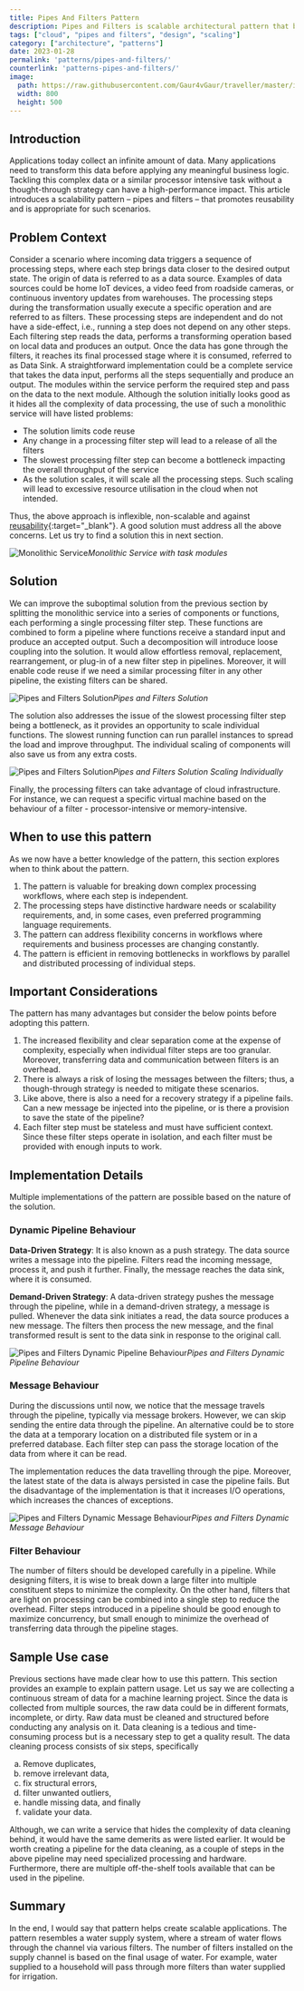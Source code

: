 ```yaml
---
title: Pipes And Filters Pattern
description: Pipes and Filters is scalable architectural pattern that break down monolithic task performing complex operations into series of reusable individual components
tags: ["cloud", "pipes and filters", "design", "scaling"]
category: ["architecture", "patterns"]
date: 2023-01-28
permalink: 'patterns/pipes-and-filters/'
counterlink: 'patterns-pipes-and-filters/'
image:
  path: https://raw.githubusercontent.com/Gaur4vGaur/traveller/master/images/patterns/2023-01-28-pipes-and-filters-pattern/pipesAndFiltersCover.png
  width: 800
  height: 500
---
```


## Introduction
Applications today collect an infinite amount of data. Many applications need to transform this data before applying any meaningful business logic. Tackling this complex data or a similar processor intensive task without a thought-through strategy can have a high-performance impact. This article introduces a scalability pattern – pipes and filters – that promotes reusability and is appropriate for such scenarios.

## Problem Context
Consider a scenario where incoming data triggers a sequence of processing steps, where each step brings data closer to the desired output state. The origin of data is referred to as a data source. Examples of data sources could be home IoT devices, a video feed from roadside cameras, or continuous inventory updates from warehouses. The processing steps during the transformation usually execute a specific operation and are referred to as filters. These processing steps are independent and do not have a side-effect, i.e., running a step does not depend on any other steps. Each filtering step reads the data, performs a transforming operation based on local data and produces an output. Once the data has gone through the filters, it reaches its final processed stage where it is consumed, referred to as Data Sink.
A straightforward implementation could be a complete service that takes the data input, performs all the steps sequentially and produce an output. The modules within the service perform the required step and pass on the data to the next module. Although the solution initially looks good as it hides all the complexity of data processing, the use of such a monolithic service will have listed problems:
- The solution limits code reuse
- Any change in a processing filter step will lead to a release of all the filters
- The slowest processing filter step can become a bottleneck impacting the overall throughput of the service
- As the solution scales, it will scale all the processing steps. Such scaling will lead to excessive resource utilisation in the cloud when not intended.

Thus, the above approach is inflexible, non-scalable and against [reusability](https://en.wikipedia.org/wiki/Reusability){:target="_blank"}. A good solution must address all the above concerns. Let us try to find a solution this in next section.

![Monolithic Service](https://raw.githubusercontent.com/Gaur4vGaur/traveller/master/images/patterns/2023-01-28-pipes-and-filters-pattern/patterns-pipes-and-filters-monolithic-service.png)*Monolithic Service with task modules*

## Solution
We can improve the suboptimal solution from the previous section by splitting the monolithic service into a series of components or functions, each performing a single processing filter step. These functions are combined to form a pipeline where functions receive a standard input and produce an accepted output. Such a decomposition will introduce loose coupling into the solution. It would allow effortless removal, replacement, rearrangement, or plug-in of a new filter step in pipelines. Moreover, it will enable code reuse if we need a similar processing filter in any other pipeline, the existing filters can be shared.

![Pipes and Filters Solution](https://raw.githubusercontent.com/Gaur4vGaur/traveller/master/images/patterns/2023-01-28-pipes-and-filters-pattern/patterns-pipes-and-filters-solution.png)*Pipes and Filters Solution*

The solution also addresses the issue of the slowest processing filter step being a bottleneck, as it provides an opportunity to scale individual functions. The slowest running function can run parallel instances to spread the load and improve throughput. The individual scaling of components will also save us from any extra costs.

![Pipes and Filters Solution](https://raw.githubusercontent.com/Gaur4vGaur/traveller/master/images/patterns/2023-01-28-pipes-and-filters-pattern/patterns-pipes-and-filters-solution-scale.png)*Pipes and Filters Solution Scaling Individually*

Finally, the processing filters can take advantage of cloud infrastructure. For instance, we can request a specific virtual machine based on the behaviour of a filter - processor-intensive or memory-intensive.

## When to use this pattern
As we now have a better knowledge of the pattern, this section explores when to think about the pattern.
1. The pattern is valuable for breaking down complex processing workflows, where each step is independent.
2. The processing steps have distinctive hardware needs or scalability requirements, and, in some cases, even preferred programming language requirements.
3. The pattern can address flexibility concerns in workflows where requirements and business processes are changing constantly.
4. The pattern is efficient in removing bottlenecks in workflows by parallel and distributed processing of individual steps. 

## Important Considerations
The pattern has many advantages but consider the below points before adopting this pattern.
1. The increased flexibility and clear separation come at the expense of complexity, especially when individual filter steps are too granular. Moreover, transferring data and communication between filters is an overhead.
2. There is always a risk of losing the messages between the filters; thus, a though-through strategy is needed to mitigate these scenarios.
3. Like above, there is also a need for a recovery strategy if a pipeline fails. Can a new message be injected into the pipeline, or is there a provision to save the state of the pipeline?
4. Each filter step must be stateless and must have sufficient context. Since these filter steps operate in isolation, and each filter must be provided with enough inputs to work.

## Implementation Details
Multiple implementations of the pattern are possible based on the nature of the solution.

### Dynamic Pipeline Behaviour
<strong>Data-Driven Strategy</strong>: 
It is also known as a push strategy. The data source writes a message into the pipeline. Filters read the incoming message, process it, and push it further. Finally, the message reaches the data sink, where it is consumed.

<strong>Demand-Driven Strategy</strong>: 
A data-driven strategy pushes the message through the pipeline, while in a demand-driven strategy, a message is pulled. Whenever the data sink initiates a read, the data source produces a new message. The filters then process the new message, and the final transformed result is sent to the data sink in response to the original call.

![Pipes and Filters Dynamic Pipeline Behaviour](https://raw.githubusercontent.com/Gaur4vGaur/traveller/master/images/patterns/2023-01-28-pipes-and-filters-pattern/patterns-pipes-and-filters-dynamic-pipeline-behaviour.jpg)*Pipes and Filters Dynamic Pipeline Behaviour*

### Message Behaviour
During the discussions until now, we notice that the message travels through the pipeline, typically via message brokers. However, we can skip sending the entire data through the pipeline. An alternative could be to store the data at a temporary location on a distributed file system or in a preferred database. Each filter step can pass the storage location of the data from where it can be read.

The implementation reduces the data travelling through the pipe. Moreover, the latest state of the data is always persisted in case the pipeline fails. But the disadvantage of the implementation is that it increases I/O operations, which increases the chances of exceptions.

![Pipes and Filters Dynamic Message Behaviour](https://raw.githubusercontent.com/Gaur4vGaur/traveller/master/images/patterns/2023-01-28-pipes-and-filters-pattern/patterns-pipes-and-filters-dynamic-message-behaviour.png)*Pipes and Filters Dynamic Message Behaviour*

### Filter Behaviour
The number of filters should be developed carefully in a pipeline. While designing filters, it is wise to break down a large filter into multiple constituent steps to minimize the complexity. On the other hand, filters that are light on processing can be combined into a single step to reduce the overhead. Filter steps introduced in a pipeline should be good enough to maximize concurrency, but small enough to minimize the overhead of transferring data through the pipeline stages.

## Sample Use case
Previous sections have made clear how to use this pattern. This section provides an example to explain pattern usage. Let us say we are collecting a continuous stream of data for a machine learning project. Since the data is collected from multiple sources, the raw data could be in different formats, incomplete, or dirty. Raw data must be cleaned and structured before conducting any analysis on it. Data cleaning is a tedious and time-consuming process but is a necessary step to get a quality result. The data cleaning process consists of six steps, specifically

<ol type="a">
<li>Remove duplicates,</li>
<li>remove irrelevant data,</li>
<li>fix structural errors,</li>
<li>filter unwanted outliers,</li>
<li>handle missing data, and finally</li>
<li>validate your data.</li>
</ol>

Although, we can write a service that hides the complexity of data cleaning behind, it would have the same demerits as were listed earlier. It would be worth creating a pipeline for the data cleaning, as a couple of steps in the above pipeline may need specialized processing and hardware. Furthermore, there are multiple off-the-shelf tools available that can be used in the pipeline.

## Summary
In the end, I would say that pattern helps create scalable applications. The pattern resembles a water supply system, where a stream of water flows through the channel via various filters. The number of filters installed on the supply channel is based on the final usage of water. For example, water supplied to a household will pass through more filters than water supplied for irrigation.
